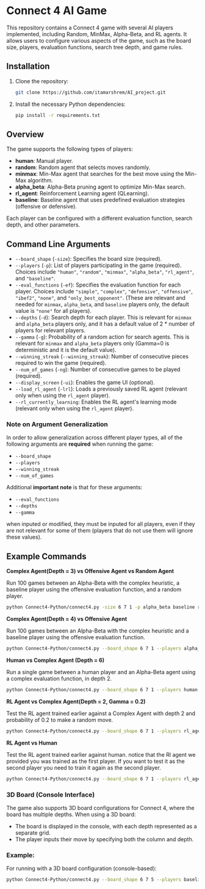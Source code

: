 # Connect 4 AI Game
This repository contains a Connect 4 game with several AI players implemented, including Random, MinMax, Alpha-Beta, and RL agents. It allows users to configure various aspects of the game, such as the board size, players, evaluation functions, search tree depth, and game rules.

## Installation
1. Clone the repository:
   ```bash
   git clone https://github.com/itamarshrem/AI_project.git
   ```

2. Install the necessary Python dependencies:
   ```bash
   pip install -r requirements.txt
   ```

## Overview
The game supports the following types of players:

- **human**: Manual player.
- **random**: Random agent that selects moves randomly.
- **minmax**: Min-Max agent that searches for the best move using the Min-Max algorithm.
- **alpha_beta**: Alpha-Beta pruning agent to optimize Min-Max search.
- **rl_agent**: Reinforcement Learning agent (QLearning).
- **baseline**: Baseline agent that uses predefined evaluation strategies (offensive or defensive).

Each player can be configured with a different evaluation function, search depth, and other parameters.

## Command Line Arguments
- `--board_shape` (`-size`): Specifies the board size (required).
- `--players` (`-p`): List of players participating in the game (required). Choices include `"human"`, `"random"`, `"minmax"`, `"alpha_beta"`, `"rl_agent"`, and `"baseline"`.
- `--eval_functions` (`-ef`): Specifies the evaluation function for each player. Choices include `"simple"`, `"complex"`, `"defensive"`, `"offensive"`, `"ibef2"`, `"none"`, and `"only_best_opponent"`. (These are relevant and needed for `minmax`, `alpha_beta`, and `baseline` players only, the default value is `"none"` for all players).
- `--depths` (`-d`): Search depth for each player. This is relevant for `minmax` and `alpha_beta` players only, and it has a default value of 2 * number of players for relevant players.
- `--gamma` (`-g`): Probability of a random action for search agents. This is relevant for `minmax` and `alpha_beta` players only (Gamma=0 is deterministic and it is the default value).
- `--winning_streak` (`--winning_streak`): Number of consecutive pieces required to win the game (required).
- `--num_of_games` (`-ng`): Number of consecutive games to be played (required).
- `--display_screen` (`-ui`): Enables the game UI (optional).
- `--load_rl_agent` (`-lrl`): Loads a previously saved RL agent (relevant only when using the `rl_agent` player).
- `--rl_currently_learning`: Enables the RL agent's learning mode (relevant only when using the `rl_agent` player).


### Note on Argument Generalization

In order to allow generalization across different player types, all of the following arguments are **required** when running the game:
- `--board_shape`
- `--players`
- `--winning_streak`
- `--num_of_games`
  
Additional **important note** is that for these arguments:
- `--eval_functions`
- `--depths`
- `--gamma`
  
when inputed or modified, they must be inputed for all players, even if they are not relevant for some of them (players that do not use them will ignore these values).



## Example Commands
**Complex Agent(Depth = 3) vs Offensive Agent vs Random Agent**

Run 100 games between an Alpha-Beta with the complex heuristic, a baseline player using the offensive evaluation function, and a random player.
   
   ```bash
   python Connect4-Python/connect4.py -size 6 7 1 -p alpha_beta baseline random -ef complex offensive none --depths 3 0 0  --winning_streak 4 --num_of_games 100
   ```

**Complex Agent(Depth = 4) vs Offensive Agent**

Run 100 games between an Alpha-Beta with the complex heuristic and a baseline player using the offensive evaluation function.
   
   ```bash
   python Connect4-Python/connect4.py --board_shape 6 7 1 --players alpha_beta baseline --eval_functions complex offensive  --depths 4 1 --winning_streak 4 --num_of_games 100
   ```

**Human vs Complex Agent (Depth = 6)**

Run a single game between a human player and an Alpha-Beta agent using a complex evaluation function, in depth 2.

   ```bash
   python Connect4-Python/connect4.py --board_shape 6 7 1 --players human alpha_beta --eval_functions none complex --depths 1 4 --winning_streak 4 --num_of_games 1 -ui
   ```


**RL Agent vs Complex Agent(Depth = 2, Gamma = 0.2)**

Test the RL agent trained earlier against a Complex Agent with depth 2 and probability of 0.2 to make a random move.

   ```bash
   python Connect4-Python/connect4.py --board_shape 6 7 1 --players rl_agent alpha_beta --eval_functions none complex --depths 1 2 --gamma 0 0.2 --winning_streak 4 --num_of_games 1000 --load_rl_agent
   ```

**RL Agent vs Human**

Test the RL agent trained earlier against human. notice that the Rl agent we provided you was trained as the first player.
If you want to test it as the second player you need to train it again as the second player.

   ```bash
   python Connect4-Python/connect4.py --board_shape 6 7 1 --players rl_agent human --eval_functions none none  --winning_streak 4 --num_of_games 1 -ui --load_rl_agent
   ```

### 3D Board (Console Interface)
The game also supports 3D board configurations for Connect 4, where the board has multiple depths. When using a 3D board:
- The board is displayed in the console, with each depth represented as a separate grid.
- The player inputs their move by specifying both the column and depth.

### Example:

For running with a 3D board configuration (console-based):
   ```bash
   python Connect4-Python/connect4.py --board_shape 6 7 5 --players baseline human --eval_functions defensive none --winning_streak 4 --num_of_games 1 -ui
   ```





